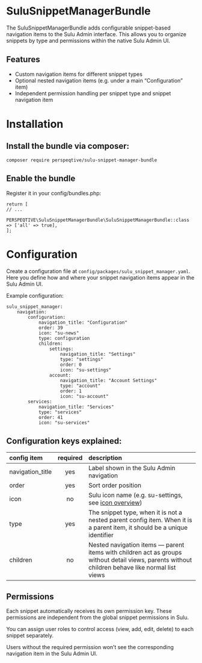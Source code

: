 # SuluSnippetManagerBundle
The SuluSnippetManagerBundle adds configurable snippet-based navigation items to the Sulu Admin interface. This allows you to organize snippets by type and permissions within the native Sulu Admin UI.

## Features
- Custom navigation items for different snippet types
- Optional nested navigation items (e.g. under a main “Configuration” item)
- Independent permission handling per snippet type and snippet navigation item

# Installation
## Install the bundle via composer:

```
composer require perspeqtive/sulu-snippet-manager-bundle
```

## Enable the bundle

Register it in your config/bundles.php:

```
return [
// ...
    PERSPEQTIVE\SuluSnippetManagerBundle\SuluSnippetManagerBundle::class => ['all' => true],
];
```

# Configuration
Create a configuration file at `config/packages/sulu_snippet_manager.yaml`. Here you define how and where your snippet navigation items appear in the Sulu Admin UI.

Example configuration:
```
sulu_snippet_manager:
    navigation:
        configuration:
            navigation_title: "Configuration" 
            order: 39
            icon: "su-news"
            type: configuration
            children:
                settings:
                    navigation_title: "Settings"
                    type: "settings"
                    order: 0
                    icon: "su-settings"
                account:
                    navigation_title: "Account Settings"
                    type: "account"
                    order: 1
                    icon: "su-account"
        services:
            navigation_title: "Services"
            type: "services"
            order: 41
            icon: "su-services"
```

## Configuration keys explained:

| config item      |         required          | description                                                                                                                                     |
|:-----------------|:-------------------------:|:------------------------------------------------------------------------------------------------------------------------------------------------|
| navigation_title |            yes            | Label shown in the Sulu Admin navigation                                                                                                        |
| order            |            yes            | Sort order position                                                                                                                             |
| icon             |            no             | Sulu icon name (e.g. su-settings, see [icon overview](https://jsdocs.sulu.io/2.5/#!/Icon))                                                      |
| type             |            yes            | The snippet type, when it is not a nested parent config item. When it is a parent item, it should be a unique identifier                        |
| children         |            no             | Nested navigation items — parent items with children act as groups without detail views, parents without children behave like normal list views |


## Permissions
Each snippet automatically receives its own permission key. These permissions are independent from the global snippet permissions in Sulu.

You can assign user roles to control access (view, add, edit, delete) to each snippet separately.

Users without the required permission won’t see the corresponding navigation item in the Sulu Admin UI.
